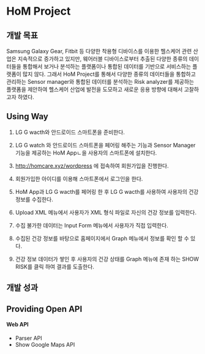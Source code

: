 HoM Project
========

## 개발 목표

Samsung Galaxy Gear, Fitbit 등 다양한 착용형 디바이스를 이용한 헬스케어 관련 산업은 지속적으로 증가하고 있지만, 웨어러블 디바이스로부터 추출된 다양한 종류의 데이터들을 통합해서 보거나 분석하는 플랫폼이나 통합된 데이터를 기반으로 서비스하는 플랫폼이 많지 않다. 그래서 HoM Project를 통해서 다양한 종류의 데이터들을 통합하고 관리하는 Sensor manager와 통합된 데이터를 분석하는 Risk analyzer를 제공하는 플랫폼을 제안하여 헬스케어 산업에 발전을 도모하고 새로운 응용 방향에 대해서 고찰하고자 하였다.


## Using Way

1. LG G wacth와 안드로이드 스마트폰을 준비한다.

2. LG G watch 와 안드로이드 스마트폰을 페어링 해주는 기능과 Sensor Manager 기능을 제공하는 HoM Appㄴ을 사용자의 스마트폰에 설치한다.

3. http://homcare.xyz/wordpress 에 접속하여 회원가입을 진행한다.

4. 회원가입한 아이디를 이용해 스마트폰에서 로그인을 한다.

5. HoM App과 LG G wacth를 페어링 한 후 LG G wacth를 사용하여 사용자의 건강 정보를 수집한다.

6. Upload XML 메뉴에서 사용자가 XML 형식 파일로 자신의 건강 정보를 입력한다.

7. 수집 불가한 데이터는 Input Form 메뉴에서 사용자가 직접 입력한다.

8. 수집된 건강 정보를 바탕으로 홈페이지에서 Graph 메뉴에서 정보를 확인 할 수 있다.

9. 건강 정보 데이터가 쌓인 후 사용자의 건강 상태를 Graph 메뉴에 존재 하는 SHOW RISK를 클릭 하여 결과를 도출한다.


## 개발 성과


## Providing Open API

#### Web API

* Parser API
* Show Google Maps API
